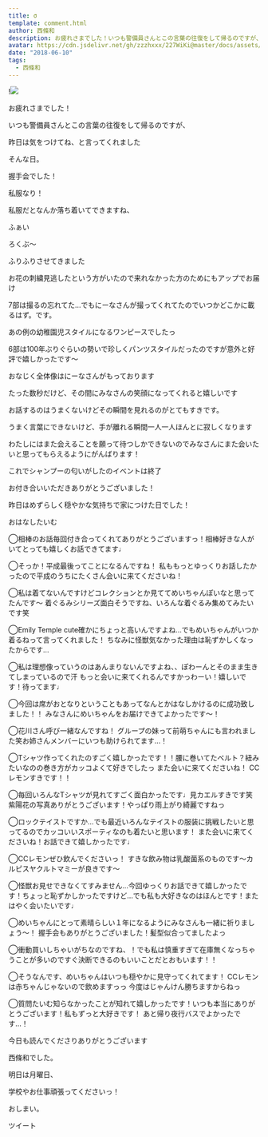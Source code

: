 ```yaml
---
title: σ
template: comment.html
author: 西條和
description: お疲れさまでした！いつも警備員さんとこの言葉の往復をして帰るのですが、昨日は気をつけてね、と言ってくれましたそんな日。...
avatar: https://cdn.jsdelivr.net/gh/zzzhxxx/227WiKi@master/docs/assets/photo/avatar/nagomi.jpg
date: "2018-06-10"
tags:
  - 西條和
---
```


!![](https://cdn.jsdelivr.net/gh/227WiKi/227WiKi-image@master/blog-image/nagomi-2018-06-10_1.jpg)










お疲れさまでした！








いつも警備員さんとこの言葉の往復をして帰るのですが、







昨日は気をつけてね、と言ってくれました






そんな日。







握手会でした！









私服なり！










私服だとなんか落ち着いてできますね、






ふぁい






ろくぶ〜





ふりふりさせてきました










お花の刺繍見逃したという方がいたので来れなかった方のためにもアップでお届け









7部は撮るの忘れてた…でもにーなさんが撮ってくれてたのでいつかどこかに載るはず。です。









あの例の幼稚園児スタイルになるワンピースでしたっ










6部は100年ぶりぐらいの勢いで珍しくパンツスタイルだったのですが意外と好評で嬉しかったです〜







おなじく全体像はにーなさんがもっております










たった数秒だけど、その間にみなさんの笑顔になってくれると嬉しいです








お話するのはうまくないけどその瞬間を見れるのがとてもすきです。







うまく言葉にできないけど、手が離れる瞬間一人一人ほんとに寂しくなります










わたしにはまた会えることを願って待つしかできないのでみなさんにまた会いたいと思ってもらえるようにがんばります！










これでシャンプーの匂いがしたのイベントは終了








お付き合いいただきありがとうございました！



















昨日はめずらしく穏やかな気持ちで家につけた日でした！














おはなしたいむ




◯相棒のお話毎回付き合ってくれてありがとうございますっ！相棒好きな人がいてとっても嬉しくお話できてます♩




◯そっか！平成最後ってことになるんですね！
私ももっとゆっくりお話したかったので平成のうちにたくさん会いに来てくださいね！



◯私は着てないんですけどコレクションとか見ててめいちゃんぽいなと思ってたんです〜
着ぐるみシリーズ面白そうですね、いろんな着ぐるみ集めてみたいです笑




◯Emily Temple cute確かにちょっと高いんですよね…でもめいちゃんがいつか着るねって言ってくれました！
ちなみに怪獣気なかった理由は恥ずかしくなったからです…





◯私は理想像っていうのはあんまりないんですよね、、ぽわーんとそのまま生きてしまっているので汗
もっと会いに来てくれるんですかっわーい！嬉しいです！待ってます♩





◯今回は席がおとなりということもあってなんとかはなしかけるのに成功致しました！！
みなさんにめいちゃんをお届けできてよかったです〜！





◯花川さん呼び一緒なんですね！
グループの妹って前萌ちゃんにも言われました笑お姉さんメンバーにいつも助けられてます…！





◯Tシャツ作ってくれたのすごく嬉しかったです！！腰に巻いてたベルト？紐みたいなのの巻き方がカッコよくて好きでしたっ
また会いに来てくださいね！
CCレモンすきです！！





◯毎回いろんなTシャツが見れてすごく面白かったです♩見カエルすきです笑
紫陽花の写真ありがとうございます！やっぱり雨上がり綺麗ですねっ





◯ロックテイストですか…でも最近いろんなテイストの服装に挑戦したいと思ってるのでカッコいいスポーティなのも着たいと思います！
また会いに来てくださいね！お話できて嬉しかったです♩






◯CCレモンぜひ飲んでくださいっ！
すきな飲み物は乳酸菌系のものです〜カルピスヤクルトマミーが良きです〜





◯怪獣お見せできなくてすみません…今回ゆっくりお話できて嬉しかったです！ちょっと恥ずかしかったですけど…でも私も大好きなのはほんとです！またはやく会いたいです♩







◯めいちゃんにとって素晴らしい１年になるようにみなさんも一緒に祈りましょう〜！
握手会もありがとうございました！髪型似合ってましたよっ






◯衝動買いしちゃいがちなのですね、！でも私は慎重すぎて在庫無くなっちゃうことが多いのですぐ決断できるのもいいことだとおもいます！！






◯そうなんです、めいちゃんはいつも穏やかに見守ってくれてます！
CCレモンは赤ちゃんじゃないので飲めますっっ
今度はじゃんけん勝ちますからねっ







◯質問たいむ知らなかったことが知れて嬉しかったです！いつも本当にありがとうございます！私もずっと大好きです！
あと帰り夜行バスでよかったです…！











今日も読んでくださりありがとうございます







西條和でした。










明日は月曜日、




学校やお仕事頑張ってくださいっ！







おしまい。


ツイート



